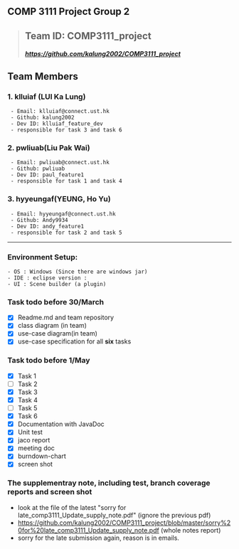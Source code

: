 ## COMP 3111 Project Group 2
>## Team ID: COMP3111_project
>##### https://github.com/kalung2002/COMP3111_project
## Team Members
### 1. klluiaf (LUI Ka Lung)
```
 - Email: klluiaf@connect.ust.hk  
 - Github: kalung2002
 - Dev ID: klluiaf_feature_dev
 - responsible for task 3 and task 6
```
### 2. pwliuab(Liu Pak Wai)
```
 - Email: pwliuab@connect.ust.hk
 - Github: pwliuab
 - Dev ID: paul_feature1
 - responsible for task 1 and task 4
```
### 3. hyyeungaf(YEUNG, Ho Yu)
```
 - Email: hyyeungaf@connect.ust.hk
 - Github: Andy9934
 - Dev ID: andy_feature1
 - responsible for task 2 and task 5
```
***
### Environment Setup:
```
- OS : Windows (Since there are windows jar)
- IDE : eclipse version :
- UI : Scene builder (a plugin)
```
### Task todo before 30/March
- [x] Readme.md and team repository
- [x] class diagram (in team)
- [x] use-case diagram(in team)
- [x] use-case specification for all **six** tasks
### Task todo before 1/May
- [x] Task 1 
- [ ] Task 2
- [x] Task 3
- [x] Task 4
- [ ] Task 5
- [x] Task 6
- [x] Documentation with JavaDoc
- [x] Unit test
- [x] jaco report
- [x] meeting doc
- [x] burndown-chart
- [x] screen shot 
 ### The supplementray note, including test, branch coverage reports and screen shot
- look at the file of the latest "sorry for late_comp3111_Update_supply_note.pdf" (ignore the previous pdf)
- https://github.com/kalung2002/COMP3111_project/blob/master/sorry%20for%20late_comp3111_Update_supply_note.pdf (whole notes report)
- sorry for the late submission again, reason is in emails.

